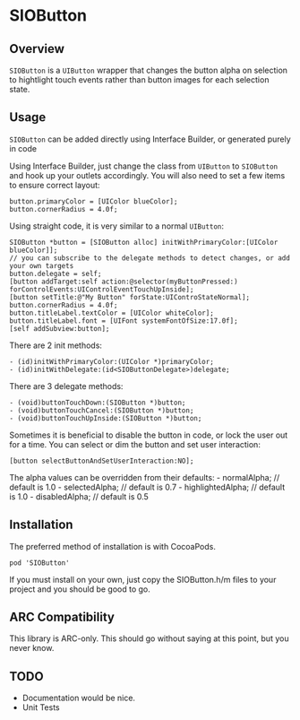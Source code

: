 # SIOButton

## Overview

`SIOButton` is a `UIButton` wrapper that changes the button alpha on selection to hightlight touch events rather than button images for each selection state.

## Usage

`SIOButton` can be added directly using Interface Builder, or generated purely in code

Using Interface Builder, just change the class from `UIButton` to `SIOButton` and hook up your outlets accordingly. You will also need to set a few items to ensure correct layout:
  
	button.primaryColor = [UIColor blueColor];
	button.cornerRadius = 4.0f;

Using straight code, it is very similar to a normal `UIButton`:

	SIOButton *button = [SIOButton alloc] initWithPrimaryColor:[UIColor blueColor]];
	// you can subscribe to the delegate methods to detect changes, or add your own targets
	button.delegate = self;
	[button addTarget:self action:@selector(myButtonPressed:) forControlEvents:UIControlEventTouchUpInside];
	[button setTitle:@"My Button" forState:UIControStateNormal];
	button.cornerRadius = 4.0f;
	button.titleLabel.textColor = [UIColor whiteColor];
	button.titleLabel.font = [UIFont systemFontOfSize:17.0f];
	[self addSubview:button];
	
There are 2 init methods:

	- (id)initWithPrimaryColor:(UIColor *)primaryColor;
	- (id)initWithDelegate:(id<SIOButtonDelegate>)delegate;

There are 3 delegate methods:

	- (void)buttonTouchDown:(SIOButton *)button;
	- (void)buttonTouchCancel:(SIOButton *)button;
	- (void)buttonTouchUpInside:(SIOButton *)button;

Sometimes it is beneficial to disable the button in code, or lock the user out for a time. You can select or dim the button and set user interaction:

	[button selectButtonAndSetUserInteraction:NO];
	
The alpha values can be overridden from their defaults:
	- normalAlpha; // default is 1.0
	- selectedAlpha; // default is 0.7
	- highlightedAlpha; // default is 1.0
	- disabledAlpha; // default is 0.5

## Installation

The preferred method of installation is with CocoaPods.

	pod 'SIOButton'
	
If you must install on your own, just copy the SIOButton.h/m files to your project and you should be good to go.

## ARC Compatibility

This library is ARC-only. This should go without saying at this point, but you never know.

## TODO

- Documentation would be nice.
- Unit Tests
